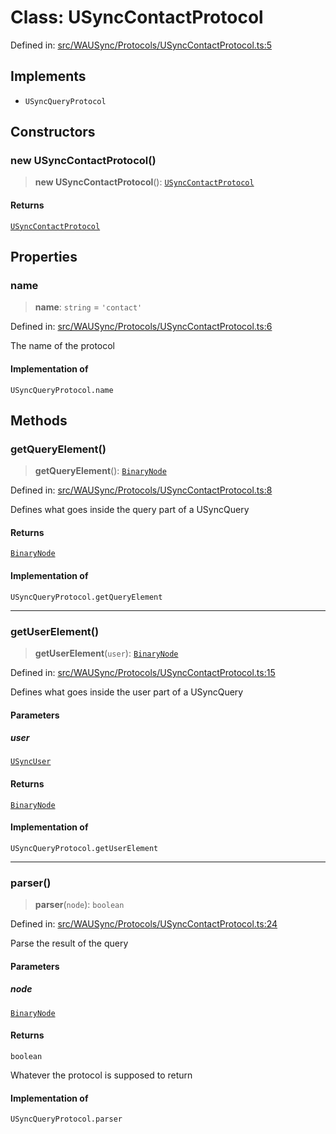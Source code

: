 # Class: USyncContactProtocol

Defined in: [src/WAUSync/Protocols/USyncContactProtocol.ts:5](https://github.com/Fokusdotid/bail/blob/0fe6346a5ff68a74eb71890335c982b44e2da604/src/WAUSync/Protocols/USyncContactProtocol.ts#L5)

## Implements

- `USyncQueryProtocol`

## Constructors

### new USyncContactProtocol()

> **new USyncContactProtocol**(): [`USyncContactProtocol`](USyncContactProtocol.md)

#### Returns

[`USyncContactProtocol`](USyncContactProtocol.md)

## Properties

### name

> **name**: `string` = `'contact'`

Defined in: [src/WAUSync/Protocols/USyncContactProtocol.ts:6](https://github.com/Fokusdotid/bail/blob/0fe6346a5ff68a74eb71890335c982b44e2da604/src/WAUSync/Protocols/USyncContactProtocol.ts#L6)

The name of the protocol

#### Implementation of

`USyncQueryProtocol.name`

## Methods

### getQueryElement()

> **getQueryElement**(): [`BinaryNode`](../type-aliases/BinaryNode.md)

Defined in: [src/WAUSync/Protocols/USyncContactProtocol.ts:8](https://github.com/Fokusdotid/bail/blob/0fe6346a5ff68a74eb71890335c982b44e2da604/src/WAUSync/Protocols/USyncContactProtocol.ts#L8)

Defines what goes inside the query part of a USyncQuery

#### Returns

[`BinaryNode`](../type-aliases/BinaryNode.md)

#### Implementation of

`USyncQueryProtocol.getQueryElement`

***

### getUserElement()

> **getUserElement**(`user`): [`BinaryNode`](../type-aliases/BinaryNode.md)

Defined in: [src/WAUSync/Protocols/USyncContactProtocol.ts:15](https://github.com/Fokusdotid/bail/blob/0fe6346a5ff68a74eb71890335c982b44e2da604/src/WAUSync/Protocols/USyncContactProtocol.ts#L15)

Defines what goes inside the user part of a USyncQuery

#### Parameters

##### user

[`USyncUser`](USyncUser.md)

#### Returns

[`BinaryNode`](../type-aliases/BinaryNode.md)

#### Implementation of

`USyncQueryProtocol.getUserElement`

***

### parser()

> **parser**(`node`): `boolean`

Defined in: [src/WAUSync/Protocols/USyncContactProtocol.ts:24](https://github.com/Fokusdotid/bail/blob/0fe6346a5ff68a74eb71890335c982b44e2da604/src/WAUSync/Protocols/USyncContactProtocol.ts#L24)

Parse the result of the query

#### Parameters

##### node

[`BinaryNode`](../type-aliases/BinaryNode.md)

#### Returns

`boolean`

Whatever the protocol is supposed to return

#### Implementation of

`USyncQueryProtocol.parser`
